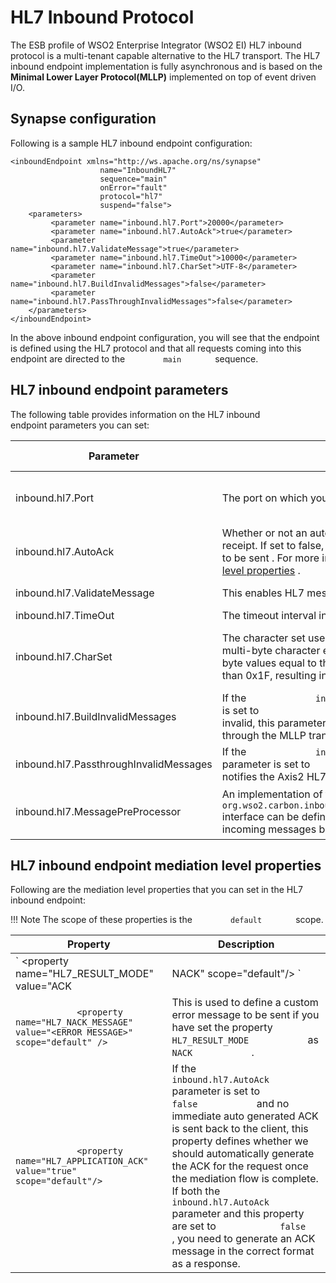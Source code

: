 # HL7 Inbound Protocol

The ESB profile of WSO2 Enterprise Integrator (WSO2 EI) HL7 inbound
protocol is a multi-tenant capable alternative to the HL7 transport. The
HL7 inbound endpoint implementation is fully asynchronous and is based
on the **Minimal Lower Layer Protocol(MLLP)** implemented on top of
event driven I/O.

## Synapse configuration

Following is a sample HL7 inbound endpoint configuration:

```
<inboundEndpoint xmlns="http://ws.apache.org/ns/synapse"
                    name="InboundHL7"
                    sequence="main"
                    onError="fault"
                    protocol="hl7"
                    suspend="false">
    <parameters>
         <parameter name="inbound.hl7.Port">20000</parameter>
         <parameter name="inbound.hl7.AutoAck">true</parameter>
         <parameter name="inbound.hl7.ValidateMessage">true</parameter>
         <parameter name="inbound.hl7.TimeOut">10000</parameter>
         <parameter name="inbound.hl7.CharSet">UTF-8</parameter>
         <parameter name="inbound.hl7.BuildInvalidMessages">false</parameter>
         <parameter name="inbound.hl7.PassThroughInvalidMessages">false</parameter>  
    </parameters>
</inboundEndpoint>
```

In the above inbound endpoint configuration, you will see that the endpoint is defined using the HL7 protocol and that all requests coming into this endpoint are directed to the `         main        ` sequence.

## HL7 inbound endpoint parameters

The following table provides information on the HL7 inbound endpoint parameters you can set:

<table>
<thead>
<tr class="header">
<th><strong>Parameter</strong></th>
<th><strong>Description</strong></th>
<th><strong>Default Value</strong></th>
<th><strong>Possible Values</strong></th>
</tr>
</thead>
<tbody>
<tr class="odd">
<td>inbound.hl7.Port</td>
<td>The port on which you need to run the MLLP listener.</td>
<td>N/A</td>
<td>You need to specify this.</td>
</tr>
<tr class="even">
<td>inbound.hl7.AutoAck</td>
<td>Whether or not an auto acknowledgement should be sent on message receipt. If set to false, you can define the type of HL7 acknowledgement to be sent . For more information, see <a href="#HL7InboundProtocol-MediationProperties">HL7 inbound endpoint mediation level properties</a> .</td>
<td>true</td>
<td>true | false</td>
</tr>
<tr class="odd">
<td>inbound.hl7.ValidateMessage</td>
<td>This enables HL7 message validation.</td>
<td>true</td>
<td>true | false</td>
</tr>
<tr class="even">
<td>inbound.hl7.TimeOut</td>
<td>The timeout interval in milliseconds to trigger a NACK message.</td>
<td>10000</td>
<td>[0..9]*</td>
</tr>
<tr class="odd">
<td>inbound.hl7.CharSet</td>
<td>The character set used for encoding and decoding messages. Some multi-byte character encodings (e.g. UTF-16, UTF-32) may result in byte values equal to the MLLP framing characters or byte values lower than 0x1F, resulting in errors.</td>
<td>UTF-8</td>
<td>ISO-8859-1<br />
UTF-8<br />
US-ASCII</td>
</tr>
<tr class="even">
<td>inbound.hl7.BuildInvalidMessages</td>
<td>If the <code>             inbound.hl7.ValidateMessage            </code> parameter is set to <code>             false            </code> and the incoming message is invalid, this parameter specifies whether the raw message received through the MLLP transport should be passed onto the mediation layer.</td>
<td>false</td>
<td>true | false</td>
</tr>
<tr class="odd">
<td>inbound.hl7.PassthroughInvalidMessages</td>
<td>If the <code>             inbound.hl7.BuildInvalidMessages            </code> parameter is set to <code>             true            </code> , this parameter notifies the Axis2 HL7 transport sender whether to use the raw message.</td>
<td>false</td>
<td>true | false</td>
</tr>
<tr class="even">
<td>inbound.hl7.MessagePreProcessor</td>
<td>An implementation of the <code>             org.wso2.carbon.inbound.endpoint.protocol.hl7.HL7MessagePreprocessor            </code> interface can be defined here. It provides an extension point to intercept incoming messages before any type of message parsing occurs.</td>
<td>N/A</td>
<td>Fully qualified class name.</td>
</tr>
</tbody>
</table>

## HL7 inbound endpoint mediation level properties

Following are the mediation level properties that you can set in the HL7 inbound endpoint:

!!! Note
    The scope of these properties is the `         default        ` scope.


| **Property**                                                                                            | **Description**                                                                                                                                                                                                                                                                                                                                                                                                                                                                                                      |
|---------------------------------------------------------------------------------------------------------|----------------------------------------------------------------------------------------------------------------------------------------------------------------------------------------------------------------------------------------------------------------------------------------------------------------------------------------------------------------------------------------------------------------------------------------------------------------------------------------------------------------------|
| `             <property name="HL7_RESULT_MODE" value="ACK|NACK" scope="default"/>            `          | This is use to define the type of HL7 acknowledgement to be sent. If the `             inbound.hl7.AutoAck            ` parameter is set to `             true            ` this property has no effect.                                                                                                                                                                                                                                                                                                             |
| `             <property name="HL7_NACK_MESSAGE" value="<ERROR MESSAGE>" scope="default" />            ` | This is used to define a custom error message to be sent if you have set the property `             HL7_RESULT_MODE            ` as `             NACK            ` .                                                                                                                                                                                                                                                                                                                                                |
| `             <property name="HL7_APPLICATION_ACK" value="true" scope="default"/>            `          | If the `             inbound.hl7.AutoAck            ` parameter is set to `             false            ` and no immediate auto generated ACK is sent back to the client, this property defines whether we should automatically generate the ACK for the request once the mediation flow is complete. If both the `             inbound.hl7.AutoAck            ` parameter and this property are set to `             false            ` , you need to generate an ACK message in the correct format as a response. |